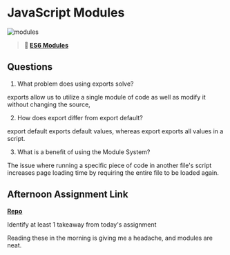 # JavaScript Modules

![modules](https://bcw.blob.core.windows.net/public/img/1015719031845190)

> **📖 [ES6 Modules](https://codeworksacademy.com/fs-student-guide/resources/wk3/01-Modules)**

## Questions

1. What problem does using exports solve?

exports allow us to utilize a single module of code as well as modify it without changing the source,

2. How does export differ from export default?

export default exports default values, whereas export exports all values in a script.


3. What is a benefit of using the Module System?



The issue where running a specific piece of code in another file's script increases page loading time by requiring the entire file to be loaded again.
## Afternoon Assignment Link

**[Repo](https://github.com/DonlynFGI/<ASSIGNMENT_REPO>)**

Identify at least 1 takeaway from today's assignment

Reading these in the morning is giving me a headache, and modules are neat.